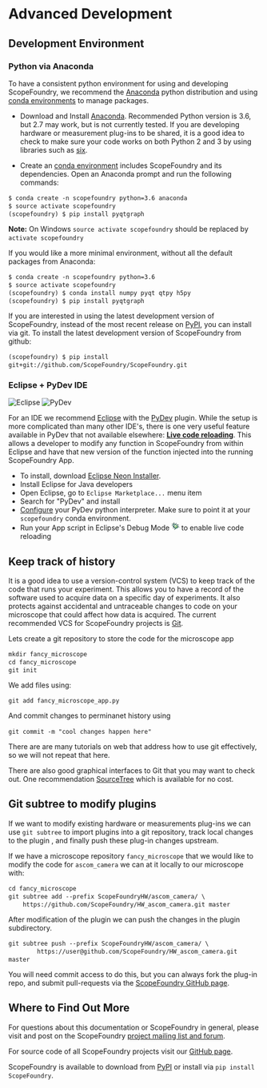 # Advanced Development


## Development Environment

[anaconda_dl]: https://www.continuum.io/downloads
[Eclipse]: http://www.eclipse.org
[PyDev]: http://www.pydev.org
[conda_env]: http://conda.pydata.org/docs/using/envs.html

### Python via Anaconda

To have a consistent python environment for using and developing ScopeFoundry, we recommend the [Anaconda][anaconda_dl] python distribution and using [conda environments][conda_env] to manage packages.

* Download and Install [Anaconda][anaconda_dl]. Recommended Python version is 3.6, but 2.7 may work, but is not currently tested. If you are developing hardware or measurement plug-ins to be shared, it is a good idea to check to make sure your code works on both Python 2 and 3 by using libraries such as [six](https://pythonhosted.org/six/).

* Create an [conda environment][conda_env] includes ScopeFoundry and its dependencies. Open an Anaconda prompt and run the following commands:

```
$ conda create -n scopefoundry python=3.6 anaconda
$ source activate scopefoundry
(scopefoundry) $ pip install pyqtgraph
```	

**Note:** On Windows `source activate scopefoundry` should be replaced by `activate scopefoundry`


If you would like a more minimal environment, without all the default packages from Anaconda:

```
$ conda create -n scopefoundry python=3.6
$ source activate scopefoundry
(scopefoundry) $ conda install numpy pyqt qtpy h5py
(scopefoundry) $ pip install pyqtgraph
```	


If you are interested in using the latest development version of ScopeFoundry, instead of the most recent release on [PyPI](https://pypi.python.org/pypi/ScopeFoundry), you can install via git.
To install the latest development version of ScopeFoundry from github:

```
(scopefoundry) $ pip install git+git://github.com/ScopeFoundry/ScopeFoundry.git
```



### Eclipse + PyDev IDE

![Eclipse](http://www.eclipse.org/eclipse.org-common/themes/solstice/public/images/logo/eclipse-426x100.png)
![PyDev](http://www.pydev.org/images/pydev_banner3.png)

For an IDE we recommend [Eclipse] with the [PyDev] plugin. While the setup is more complicated than many other IDE's, there is one very useful feature available in PyDev that not available elsewhere: [**Live code reloading**](http://www.pydev.org/manual_adv_debugger_auto_reload.html). This allows a developer to modify any function in ScopeFoundry from within Eclipse and have that new version of the function injected into the running ScopeFoundry App. 

- To install, download [Eclipse Neon Installer](http://www.eclipse.org/downloads/).
- Install Eclipse for Java developers
- Open Eclipse, go to `Eclipse Marketplace...` menu item
- Search for "PyDev" and install
- [Configure](http://www.pydev.org/manual_101_interpreter.html) your PyDev python interpreter. Make sure to point it at your `scopefoundry` conda environment.
- Run your App script in Eclipse's Debug Mode ![Debug Icon](debug_exc.gif) to enable live code reloading

## Keep track of history

It is a good idea to use a version-control system (VCS) to keep track of the code that runs your experiment. This allows you to have a record of the software used to acquire data on a specific day of experiments. It also protects against accidental and untraceable changes to code on your microscope that could affect how data is acquired. The current recommended VCS for ScopeFoundry projects is [Git](https://git-scm.com). 


Lets create a git repository to store the code for the microscope app

```
mkdir fancy_microscope
cd fancy_microscope
git init
```

We add files using:

```
git add fancy_microscope_app.py
```
And commit changes to perminanet history using

```git commit -m "cool changes happen here"```

There are are many tutorials on web that address how to use git effectively, so we will not repeat that here.

There are also good graphical interfaces to Git that you may want to check out. One recommendation [SourceTree](https://www.sourcetreeapp.com) which is available for no cost.



## Git subtree to modify plugins

If we want to modify existing hardware or  measurements plug-ins we can use `git subtree` to import plugins into a git repository, track local changes to the plugin , and finally push these plug-in changes upstream.


If we have a microscope repository `fancy_microscope` that we would like to modify the code for `ascom_camera` we can at it locally to our microscope with:

```
cd fancy_microscope
git subtree add --prefix ScopeFoundryHW/ascom_camera/ \
	https://github.com/ScopeFoundry/HW_ascom_camera.git master
```

After modification of the plugin we can push the changes in the plugin subdirectory. 

```
git subtree push --prefix ScopeFoundryHW/ascom_camera/ \
		https://user@github.com/ScopeFoundry/HW_ascom_camera.git master
```

You will need commit access to do this, but you can always fork the plug-in repo, and submit pull-requests via the [ScopeFoundry GitHub page](https://github.com/ScopeFoundry/).

## Where to Find Out More

For questions about this documentation or ScopeFoundry in general, please visit and post on the ScopeFoundry [project mailing list and forum](https://groups.google.com/forum/#!forum/scopefoundry).

For source code of all ScopeFoundry projects visit our [GitHub page](https://github.com/scopefoundry/).

ScopeFoundry is available to download from [PyPI](https://pypi.python.org/pypi/ScopeFoundry) or install via `pip install ScopeFoundry`.

